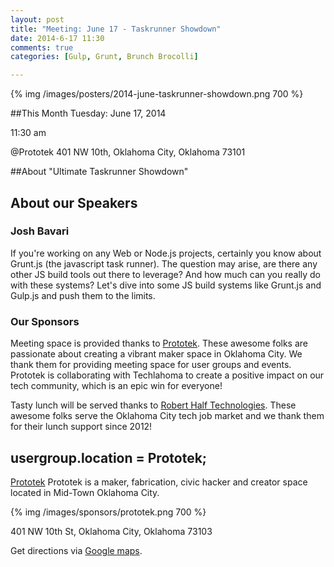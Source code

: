 ```yaml
---
layout: post
title: "Meeting: June 17 - Taskrunner Showdown"
date: 2014-6-17 11:30
comments: true
categories: [Gulp, Grunt, Brunch Brocolli]

---
```

{% img /images/posters/2014-june-taskrunner-showdown.png 700 %}

##This Month
Tuesday: June 17, 2014

11:30 am

@Prototek
401 NW 10th, 
Oklahoma City, Oklahoma
73101


##About "Ultimate Taskrunner Showdown"



<!-- more -->

## About our Speakers

### Josh Bavari
If you're working on any Web or Node.js projects, certainly you know about Grunt.js (the javascript task runner). The question may arise, are there any other JS build tools out there to leverage? And how much can you really do with these systems? Let's dive into some JS build systems like Grunt.js and Gulp.js and push them to the limits.

### Our Sponsors
Meeting space is provided thanks to [Prototek](http://www.prototekokc.com). These awesome folks are passionate about creating a vibrant maker space in Oklahoma City. We thank them for providing meeting space for user groups and events. Prototek is collaborating with Techlahoma to create a positive impact on our tech community, which is an epic win for everyone!

Tasty lunch will be served thanks to [Robert Half Technologies](http://www.roberthalftechnology.com/). These awesome folks serve the Oklahoma City tech job market and we thank them for their lunch support since 2012!

## usergroup.location = Prototek;


[Prototek](http://prototekokc.com/) Prototek is a maker, fabrication, civic hacker and creator space located in Mid-Town Oklahoma City.

{% img /images/sponsors/prototek.png 700 %}

401 NW 10th St, Oklahoma City, Oklahoma 73103

Get directions via [Google maps](https://www.google.com/maps/place/401+NW+10th+St/@35.478527,-97.519417,17z/data=!3m1!4b1!4m2!3m1!1s0x87b21733fd30d655:0xce3a1cd9b95c8415).

